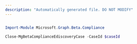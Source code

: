 ```yaml
---
description: "Automatically generated file. DO NOT MODIFY"
---
```


```powershell

Import-Module Microsoft.Graph.Beta.Compliance

Close-MgBetaComplianceEdiscoveryCase -CaseId $caseId

```